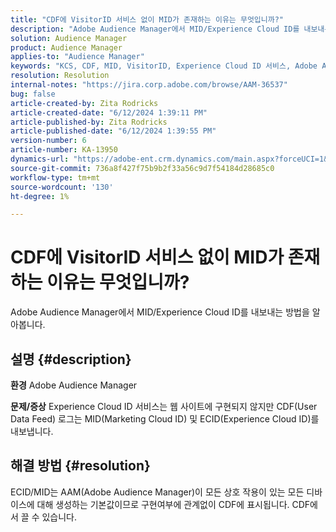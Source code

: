 ```yaml
---
title: "CDF에 VisitorID 서비스 없이 MID가 존재하는 이유는 무엇입니까?"
description: "Adobe Audience Manager에서 MID/Experience Cloud ID를 내보내는 방법을 알아봅니다."
solution: Audience Manager
product: Audience Manager
applies-to: "Audience Manager"
keywords: "KCS, CDF, MID, VisitorID, Experience Cloud ID 서비스, Adobe Audience Manager, AAM"
resolution: Resolution
internal-notes: "https://jira.corp.adobe.com/browse/AAM-36537"
bug: false
article-created-by: Zita Rodricks
article-created-date: "6/12/2024 1:39:11 PM"
article-published-by: Zita Rodricks
article-published-date: "6/12/2024 1:39:55 PM"
version-number: 6
article-number: KA-13950
dynamics-url: "https://adobe-ent.crm.dynamics.com/main.aspx?forceUCI=1&pagetype=entityrecord&etn=knowledgearticle&id=c45cca21-c128-ef11-840b-000d3a372703"
source-git-commit: 736a8f427f75b9b2f33a56c9d7f54184d28685c0
workflow-type: tm+mt
source-wordcount: '130'
ht-degree: 1%

---
```


# CDF에 VisitorID 서비스 없이 MID가 존재하는 이유는 무엇입니까?


Adobe Audience Manager에서 MID/Experience Cloud ID를 내보내는 방법을 알아봅니다.

## 설명 {#description}


<b>환경</b>
Adobe Audience Manager

<b>문제/증상</b>
Experience Cloud ID 서비스는 웹 사이트에 구현되지 않지만 CDF(User Data Feed) 로그는 MID(Marketing Cloud ID) 및 ECID(Experience Cloud ID)를 내보냅니다.


## 해결 방법 {#resolution}


ECID/MID는 AAM(Adobe Audience Manager)이 모든 상호 작용이 있는 모든 디바이스에 대해 생성하는 기본값이므로 구현여부에 관계없이 CDF에 표시됩니다. CDF에서 끌 수 있습니다.
